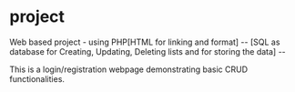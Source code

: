 # project

Web based project - using PHP[HTML for linking and format] --
[SQL as database for Creating, Updating, Deleting lists and for storing the data] --

This is a login/registration webpage demonstrating basic CRUD functionalities.

